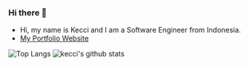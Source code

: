 ### Hi there 👋

- Hi, my name is Kecci and I am a Software Engineer from Indonesia.
- [My Portfolio Website](https://kecci.github.io)

![Top Langs](https://github-readme-stats.vercel.app/api/top-langs/?username=kecci&hide=html)
![kecci's github stats](https://github-readme-stats.vercel.app/api?username=kecci&show_icons=true&count_private=true&line_height=40)